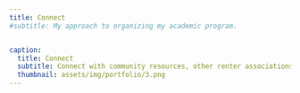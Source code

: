 ```yaml
---
title: Connect
#subtitle: My approach to organizing my academic program.


caption:
  title: Connect
  subtitle: Connect with community resources, other renter associations, tenant unions, and other ogranizations working toward housing justice.
  thumbnail: assets/img/portfolio/3.png
---
```


